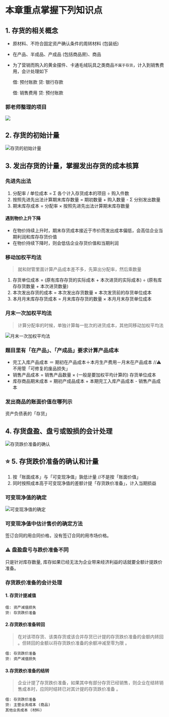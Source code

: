 # 本章重点掌握下列知识点
## 1. 存货的相关概念
- 原材料、不符合固定资产确认条件的周转材料 (包装纸) 
- 在产品、半成品、产成品 (包括商品房)、商品
- 为了营销而购入的黄金摆件、卡通毛绒玩具之类商品`不属于存货`，计入到销售费用，会计处理如下

	借: 预付账款
	贷: 银行存款

	借: 销售费用
	贷: 预付账款

### 郭老师整理的项目
![][image-1]

## 2. 存货的初始计量
![][image-2]

## 3. 发出存货的计量，掌握发出存货的成本核算
### 先进先出法
1. 分配率 / 单位成本 = Σ 各个计入存货成本的项目 ÷ 购入件数
2. 按照先进先出法计算期末库存数量 = 期初数量 + 购入数量 - Σ 分别发出数量
3. 期末库存成本 = 分配率 × 按照先进先出法计算期末库存数量

#### 遇到物价上升下降
- 在物价持续上升时，期末存货成本接近于市价而发出成本偏低，会高估企业当期利润和库存存货价值 
- 在物价持续下降时，则会低估企业存货价值和当期利润

### 移动加权平均法
> 就和财管里面计算产品成本差不多，先算出分配率，然后乘数量

1. 存货单位成本 = (原有库存存货的实际成本 + 本次进货的实际成本) ÷ (原有库存存货数量 + 本次进货数量)
2. 本次发出存货的成本 = 本次发出存货数量 × 本次发货前的存货单位成本
3. 本月月末库存存货成本 = 月末库存存货的数量 × 本月月末存货单位成本

### 月末一次加权平均法
> 计算分配率的时候，单独计算每一批次的进货成本，其他同移动加权平均法

![][image-3]

### 题目里有「在产品」、「产成品」要求计算产品成本
- 完工入库产品成本 ＝ 期初在产品成本＋本月生产费用－月末在产品成本 //⚠️ 不用管「可修复的废品损失」
- 销售产品成本 = 销售产品数量 × (一般是要加权平均计算的) 存货单位成本
- 库存商品期末成本 = 期初产成品成本 + 本期完工入库产品成本 - 销售产品成本

### 发出商品的账面价值在哪列示
资产负债表的「存货」

## 4. 存货盘盈、盘亏或毁损的会计处理
![][image-4]

## ⭐️ 5. 存货跌价准备的确认和计量
1. 按「账面成本」与「可变现净值」孰低计量  //不是按「账面价值」
2. 同时按照成本高于可变现净值的差额计提「存货跌价准备」，计入当期损益

### 可变现净值的确定
![][image-5]

### 可变现净值中估计售价的确定方法
签订合同的用合同价格，没有签订合同的用市场价格。

### ⚠️ 盘盈盘亏与跌价准备不同
只是针对库存数量, 库存如果已经无法为企业带来经济利益的话就要全额计提跌价准备。

### 存货跌价准备的会计处理
#### 1. 存货计提减值

	借: 资产减值损失 
	贷: 存货跌价准备 


#### 2.存货跌价准备转回
> 在对该项存货、该类存货或该合并存货已计提的存货跌价准备的金额内转回 。但转回的金额以将存货跌价准备的余额冲减至零为限 。

	借: 存货跌价准备 
	贷: 资产减值损失 


#### 3.存货跌价准备的结转
> 企业计提了存货跌价准备，如果其中有部分存货已经销售，则企业在结转销售成本时，应同时结转已对其计提的存货跌价准备 。

	借: 存货跌价准备 
	贷: 主营业务成本 (商品)
	其他业务成本 (材料)


[image-1]:	https://ws3.sinaimg.cn/large/006tNc79gy1fqayrhh75ej314a0cm0xo.jpg
[image-2]:	https://ws2.sinaimg.cn/large/006tKfTcgy1fqb44cka5ij31kw1crk90.jpg "存货的初始计量"
[image-3]:	https://ws2.sinaimg.cn/large/006tNc79gy1fqayignwf1j311s066mz4.jpg "月末一次加权平均法"
[image-4]:	https://ws1.sinaimg.cn/large/006tKfTcgy1fqb4q3iyxnj31ee064jt9.jpg "存货跌价准备的确认"
[image-5]:	file:///Users/wangjunjie/Dropbox/Studying/CPA/%E4%BC%9A%E8%AE%A1/%E4%BC%9A%E8%AE%A1%E6%80%9D%E7%BB%B4%E5%AF%BC%E5%9B%BE%202018/%E5%AD%98%E8%B4%A7%E5%8F%AF%E5%8F%98%E7%8E%B0%E5%87%80%E5%80%BC%E7%9A%84%E7%A1%AE%E5%AE%9A.png "可变现净值的确定"